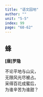 ```yaml
---
title: "语文园地"
author: ""
unit: "5-5"
index: 99
page: "60-62"
---
```


<!-- 日积月累 -->

## 蜂

**[唐]罗隐**

不论平地与山尖，  
无限风光尽被占。  
采得百花成蜜后，  
为谁辛苦为谁甜？  
